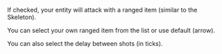 If checked, your entity will attack with a ranged item (similar to the Skeleton). 

You can select your own ranged item from the list or use default (arrow).

You can also select the delay between shots (in ticks).